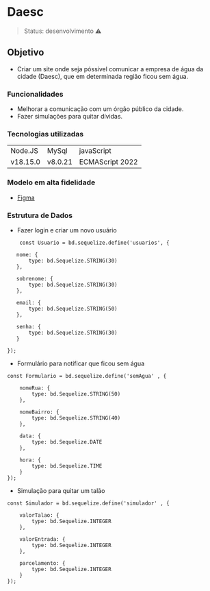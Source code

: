 <h1> Daesc </h1>

> Status: desenvolvimento ⚠️

## Objetivo
* Criar um site onde seja póssivel comunicar a empresa de água da cidade (Daesc), que em determinada região ficou sem água.

### Funcionalidades 
* Melhorar a comunicação com um órgão público da cidade.
* Fazer simulações para quitar dívidas.


### Tecnologias utilizadas 
<table> 
<tr>
<td>Node.JS </td>
<td> MySql </td>
<td>javaScript </td>
</tr>
<tr>
<td>v18.15.0</td>
<td>v8.0.21</td>
<td>ECMAScript 2022</td>
</tr>

</table>


### Modelo em alta fidelidade
* <a href = "https://www.figma.com/file/Aeboe8zfAXq3nheiBtrRKn/StoryBoard%2F%2FKau%C3%A3?node-id=0%3A1" > Figma </a> 


 ### Estrutura de Dados
 
 * Fazer login e criar um novo usuário 
 ~~~~MySql
     const Usuario = bd.sequelize.define('usuarios', {

    nome: {
        type: bd.Sequelize.STRING(30)
    },

    sobrenome: {
        type: bd.Sequelize.STRING(30)
    },

    email: {
        type: bd.Sequelize.STRING(50)
    },

    senha: {
        type: bd.Sequelize.STRING(30)
    }
    
});
~~~~

* Formulário para notificar que ficou sem água
~~~~MySql
const Formulario = bd.sequelize.define('semAgua' , {

    nomeRua: {
        type: bd.Sequelize.STRING(50)
    },

    nomeBairro: {
        type: bd.Sequelize.STRING(40)
    },

    data: {
        type: bd.Sequelize.DATE
    },
    
    hora: {
        type: bd.Sequelize.TIME
    }
});
~~~~

* Simulação para quitar um talão
~~~~MySql
const Simulador = bd.sequelize.define('simulador' , {

    valorTalao: {
        type: bd.Sequelize.INTEGER
    },

    valorEntrada: {
        type: bd.Sequelize.INTEGER
    },

    parcelamento: {
        type: bd.Sequelize.INTEGER
    }
});
~~~~
